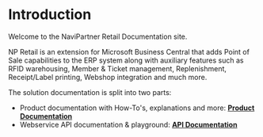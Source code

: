 # Introduction

Welcome to the NaviPartner Retail Documentation site.

NP Retail is an extension for Microsoft Business Central that adds Point of Sale capabilities to the ERP system along with auxiliary features such as RFID warehousing, Member & Ticket management, Replenishment, Receipt/Label printing, Webshop integration and much more.

The solution documentation is split into two parts:
- Product documentation with How-To's, explanations and more: **[Product Documentation](./articles/intro/intro.md)**
- Webservice API documentation & playground: **[API Documentation](/api/intro.html)**




